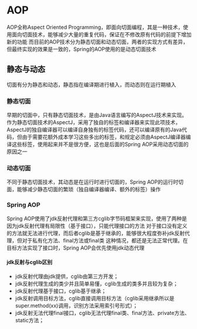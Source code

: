 # AOP
AOP全称Aspect Oriented Programming，即面向切面编程，其是一种技术，使用面向切面技术，能够减少大量的重复代码，保证在不修改原有代码的前提下增加新的功能
而目前的AOP技术分为静态切面和动态切面，两者的实现方式有差异，但最终实现的效果是一致的，Spring的AOP使用的是动态切面技术

## 静态与动态
切面有分为静态和动态，静态指在编译期进行植入，而动态则在运行期植入

### 静态切面
早期的切面中，只有静态切面技术，是由Java语言编写的AspectJ技术来实现。作为静态切面技术的AspectJ，采用了独自的标签和编译器来实现此项技术，AspectJ的独自编译器可以编译自身独有的标签代码，还可以编译原有的Java代码，但由于需要花额外成本学习这些多出的标签，和规定必须由AspectJ编译器编译这些标签，使用起来并不是很方便，这也是后面的Spring AOP采用动态切面的原因之一

### 动态切面
不同于静态切面技术，其动态是在运行时进行切面的，Spring AOP的运行时切面，能够减少静态切面的繁琐（独自编译器编译、额外的标签）操作

### Spring AOP
Spring AOP使用了jdk反射代理和第三方cglib字节码框架来实现，使用了两种是因为jdk反射代理有局限性（基于接口），只能代理接口的方法
对于接口没有定义的方法就无法进行代理，而后者cglib是基于继承的，能够很大程度弥补jdk反射代理，但对于私有化方法、final方法或final类
这种情况，都还是无法正常代理。在目标方法实现了接口时，Spring AOP会优先使用jdk动态代理

#### jdk反射与cglib区别
- jdk反射代理由jdk提供，cglib由第三方开发；
- jdk反射代理生成的类少并且简单易懂，cglib生成的类多并且较为复杂；
- jdk反射代理基于接口，cglib基于继承；
- jdk反射调用目标方法，cglib直接调用目标方法（cglib采用继承所以是super.method(xx)调用，识别方法采用索引号形式）；
- jdk反射无法代理final接口，cglib无法代理final类、final方法、private方法、static方法；
